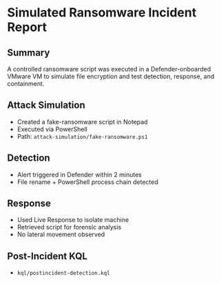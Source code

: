 # Simulated Ransomware Incident Report

## Summary
A controlled ransomware script was executed in a Defender-onboarded VMware VM to simulate file encryption and test detection, response, and containment.

## Attack Simulation
- Created a fake-ransomware script in Notepad
- Executed via PowerShell
- Path: `attack-simulation/fake-ransomware.ps1`

## Detection
- Alert triggered in Defender within 2 minutes
- File rename + PowerShell process chain detected

## Response
- Used Live Response to isolate machine
- Retrieved script for forensic analysis
- No lateral movement observed

## Post-Incident KQL
- `kql/postincident-detection.kql`
